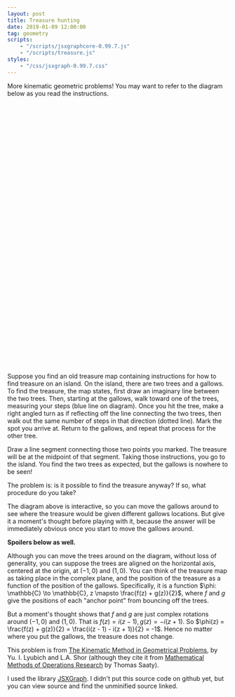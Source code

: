 ```yaml
---
layout: post
title: Treasure hunting
date: 2019-01-09 12:00:00
tag: geometry
scripts:
    - "/scripts/jsxgraphcore-0.99.7.js"
    - "/scripts/treasure.js"
styles:
    - "/css/jsxgraph-0.99.7.css"
---
```


More kinematic geometric problems! You may want to refer to the diagram below as you read the instructions.

<div id="treasure" class="jxgbox" style="width:600px; height:600px; margin-left:auto; margin-right:auto;"></div>

Suppose you find an old treasure map containing instructions for how to find treasure on an island. On the island, there are two trees and a gallows. To find the treasure, the map states, first draw an imaginary line between the two trees. Then, starting at the gallows, walk toward one of the trees, measuring your steps (blue line on diagram). Once you hit the tree, make a right angled turn as if reflecting off the line connecting the two trees, then walk out the same number of steps in that direction (dotted line). Mark the spot you arrive at. Return to the gallows, and repeat that process for the other tree.

Draw a line segment connecting those two points you marked. The treasure will be at the midpoint of that segment. Taking those instructions, you go to the island. You find the two trees as expected, but the gallows is nowhere to be seen!

The problem is: is it possible to find the treasure anyway? If so, what procedure do you take?

The diagram above is interactive, so you can move the gallows around to see where the treasure would be given different gallows locations. But give it a moment's thought before playing with it, because the answer will be immediately obvious once you start to move the gallows around.

**Spoilers below as well.**

Although you can move the trees around on the diagram, without loss of generality, you can suppose the trees are aligned on the horizontal axis, centered at the origin, at $(-1, 0)$ and $(1, 0)$. You can think of the treasure map as taking place in the complex plane, and the position of the treasure as a function of the position of the gallows. Specifically, it is a function $\phi: \mathbb{C} \to \mathbb{C}, z \mapsto \frac{f(z) + g(z)}{2}$, where $f$ and $g$ give the positions of each "anchor point" from bouncing off the trees.

But a moment's thought shows that $f$ and $g$ are just complex rotations around $(-1, 0)$ and $(1, 0)$. That is $f(z) = i(z - 1), g(z) = -i(z + 1)$. So $\phi(z) = \frac{f(z) + g(z)}{2} = \frac{i(z - 1) - i(z + 1)}{2} = -1$. Hence no matter where you put the gallows, the treasure does not change.

This problem is from [The Kinematic Method in Geometrical Problems](https://periplusmathematicus.files.wordpress.com/2018/05/lyubich-shor-the-kinematic-method-in-geometrical-problems.pdf), by Yu. I. Lyubich and L.A. Shor (although they cite it from [Mathematical Methods of Operations Research](https://archive.org/details/MathematicalMethodsOfOperationsResearch) by Thomas Saaty).

I used the library [JSXGraph](https://jsxgraph.org/). I didn't put this source code on github yet, but you can view source and find the unminified source linked.
